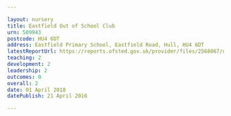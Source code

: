 ```yaml
---

layout: nursery
title: Eastfield Out of School Club
urn: 509943
postcode: HU4 6DT
address: Eastfield Primary School, Eastfield Road, Hull, HU4 6DT
latestReportUrl: https://reports.ofsted.gov.uk/provider/files/2568067/urn/509943.pdf
teaching: 2
development: 2
leadership: 2
outcomes: 0
overall: 2
date: 01 April 2018 
datePublish: 21 April 2016

---
```

